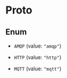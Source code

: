 

# Proto

## Enum


* `AMQP` (value: `"amqp"`)

* `HTTP` (value: `"http"`)

* `MQTT` (value: `"mqtt"`)



